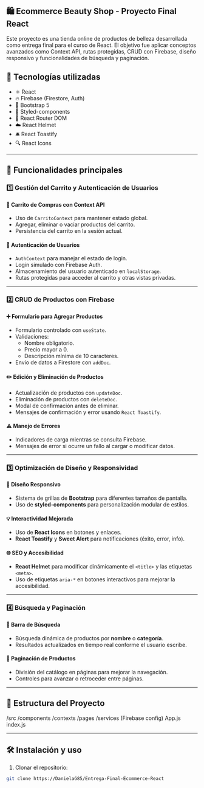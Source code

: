 ## 🛍️ Ecommerce Beauty Shop - Proyecto Final React

Este proyecto es una tienda online de productos de belleza desarrollada como entrega final para el curso de React. El objetivo fue aplicar conceptos avanzados como Context API, rutas protegidas, CRUD con Firebase, diseño responsivo y funcionalidades de búsqueda y paginación.

## 🚀 Tecnologías utilizadas

- ⚛️ React
- 🔥 Firebase (Firestore, Auth)
- 🎨 Bootstrap 5
- 💅 Styled-components
- 🔐 React Router DOM
- ☁️ React Helmet
- 🛎️ React Toastify
- 🔍 React Icons

---

## 🎯 Funcionalidades principales

### 1️⃣ Gestión del Carrito y Autenticación de Usuarios

#### 🛒 Carrito de Compras con Context API

- Uso de `CarritoContext` para mantener estado global.
- Agregar, eliminar o vaciar productos del carrito.
- Persistencia del carrito en la sesión actual.

#### 🔐 Autenticación de Usuarios

- `AuthContext` para manejar el estado de login.
- Login simulado con Firebase Auth.
- Almacenamiento del usuario autenticado en `localStorage`.
- Rutas protegidas para acceder al carrito y otras vistas privadas.

---

### 2️⃣ CRUD de Productos con Firebase

#### ➕ Formulario para Agregar Productos

- Formulario controlado con `useState`.
- Validaciones:
  - Nombre obligatorio.
  - Precio mayor a 0.
  - Descripción mínima de 10 caracteres.
- Envío de datos a Firestore con `addDoc`.

#### ✏️ Edición y Eliminación de Productos

- Actualización de productos con `updateDoc`.
- Eliminación de productos con `deleteDoc`.
- Modal de confirmación antes de eliminar.
- Mensajes de confirmación y error usando `React Toastify`.

#### ⚠️ Manejo de Errores

- Indicadores de carga mientras se consulta Firebase.
- Mensajes de error si ocurre un fallo al cargar o modificar datos.

---

### 3️⃣ Optimización de Diseño y Responsividad

#### 📱 Diseño Responsivo

- Sistema de grillas de **Bootstrap** para diferentes tamaños de pantalla.
- Uso de **styled-components** para personalización modular de estilos.

#### 💡 Interactividad Mejorada

- Uso de **React Icons** en botones y enlaces.
- **React Toastify** y **Sweet Alert** para notificaciones (éxito, error, info).

#### 🌐 SEO y Accesibilidad

- **React Helmet** para modificar dinámicamente el `<title>` y las etiquetas `<meta>`.
- Uso de etiquetas `aria-*` en botones interactivos para mejorar la accesibilidad.

---

### 4️⃣ Búsqueda y Paginación

#### 🔎 Barra de Búsqueda

- Búsqueda dinámica de productos por **nombre** o **categoría**.
- Resultados actualizados en tiempo real conforme el usuario escribe.

#### 📄 Paginación de Productos

- División del catálogo en páginas para mejorar la navegación.
- Controles para avanzar o retroceder entre páginas.

---

## 📁 Estructura del Proyecto

/src
/components
/contexts
/pages
/services (Firebase config)
App.js
index.js


---

## 🛠 Instalación y uso

1. Clonar el repositorio:

```bash
git clone https://DanielaG85/Entrega-Final-Ecommerce-React



